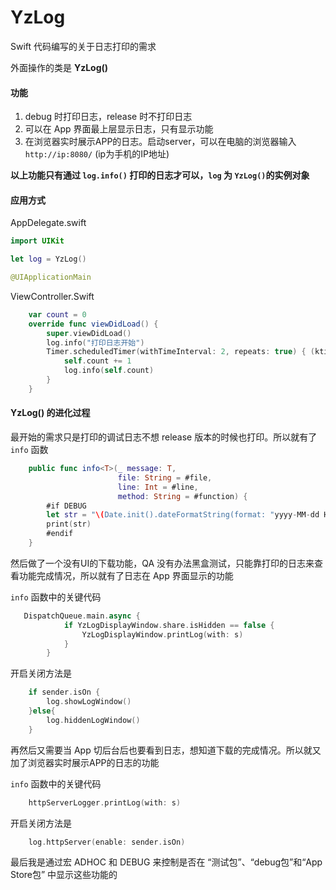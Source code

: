 # YzLog

Swift 代码编写的关于日志打印的需求

外面操作的类是 **YzLog()**

#### 功能 
1. debug 时打印日志，release 时不打印日志
2. 可以在 App 界面最上层显示日志，只有显示功能
3. 在浏览器实时展示APP的日志。启动server，可以在电脑的浏览器输入 `http://ip:8080/` (ip为手机的IP地址)

**以上功能只有通过 `log.info()` 打印的日志才可以，`log` 为 `YzLog()`的实例对象**

#### 应用方式

AppDelegate.swift
```Swift
import UIKit

let log = YzLog()

@UIApplicationMain
```

ViewController.Swift

```Swift
    var count = 0
    override func viewDidLoad() {
        super.viewDidLoad()
        log.info("打印日志开始")
        Timer.scheduledTimer(withTimeInterval: 2, repeats: true) { (ktimer) in
            self.count += 1
            log.info(self.count)
        }
    }
```

#### YzLog() 的进化过程
最开始的需求只是打印的调试日志不想 release 版本的时候也打印。所以就有了 `info` 函数
```Swift
    public func info<T>(_ message: T,
                        file: String = #file,
                        line: Int = #line,
                        method: String = #function) {
        #if DEBUG
        let str = "\(Date.init().dateFormatString(format: "yyyy-MM-dd HH:mm:ss.SSS")) isMainThread = \(Thread.current.isMainThread) 💙 [\((file as NSString).lastPathComponent)[\(line)] \(method)]: \(message)\n"
        print(str)
        #endif
    }    
```
然后做了一个没有UI的下载功能，QA 没有办法黑盒测试，只能靠打印的日志来查看功能完成情况，所以就有了日志在 App 界面显示的功能

`info` 函数中的关键代码
```Swift
   DispatchQueue.main.async {
            if YzLogDisplayWindow.share.isHidden == false {
                YzLogDisplayWindow.printLog(with: s)
            }
        }  
```
开启关闭方法是
```Swift
    if sender.isOn {
        log.showLogWindow()
    }else{
        log.hiddenLogWindow()
    } 
```

再然后又需要当 App 切后台后也要看到日志，想知道下载的完成情况。所以就又加了浏览器实时展示APP的日志的功能

`info` 函数中的关键代码
```Swift
    httpServerLogger.printLog(with: s)
```
开启关闭方法是
```Swift
    log.httpServer(enable: sender.isOn)
```

最后我是通过宏 ADHOC 和 DEBUG 来控制是否在 “测试包”、“debug包”和“App Store包” 中显示这些功能的